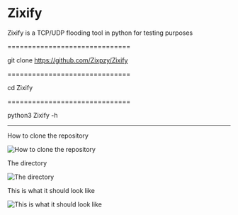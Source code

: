 # Zixify
Zixify is a TCP/UDP flooding tool in python for testing purposes

==============================

git clone https://github.com/Zixpzy/Zixify

==============================

cd Zixify

==============================

python3 Zixify -h


_______________________________



How to clone the repository

![How to clone the repository](https://cdn.discordapp.com/attachments/1121626462794039357/1124932637706960928/Screenshot_2023-07-02_011742.png)


The directory

![The directory](https://cdn.discordapp.com/attachments/1121626462794039357/1124932613656809562/Screenshot_2023-07-02_011801.png)


This is what it should look like

![This is what it should look like](https://cdn.discordapp.com/attachments/1121626462794039357/1124932614017527849/Screenshot_2023-07-02_012001.png)
